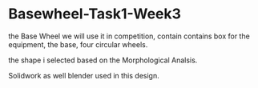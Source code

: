 # Basewheel-Task1-Week3

the Base Wheel we will use it in competition, contain contains box for the equipment, the base, four circular wheels.

the shape i selected based on the Morphological Analsis.

Solidwork as well blender used in this design. 

